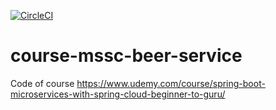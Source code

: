 [![CircleCI](https://circleci.com/gh/abelfgdeveloper/course-mssc-beer-service.svg?style=svg)](https://circleci.com/gh/abelfgdeveloper/course-mssc-beer-service)

# course-mssc-beer-service
Code of course https://www.udemy.com/course/spring-boot-microservices-with-spring-cloud-beginner-to-guru/
